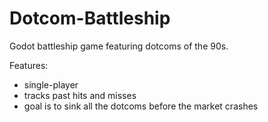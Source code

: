 # Dotcom-Battleship
Godot battleship game featuring dotcoms of the 90s.

Features:
* single-player
* tracks past hits and misses
* goal is to sink all the dotcoms before the market crashes
